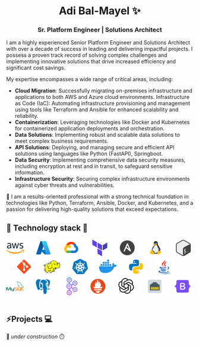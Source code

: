 <h1 align="center">Adi Bal-Mayel ✨ </h1>
<h3 align="center">Sr. Platform Engineer | Solutions Architect</h3>

<p align="left" size="20">
I am a highly experienced Senior Platform Engineer and Solutions Architect with over a decade of success in leading and delivering impactful projects. I possess a proven track record of solving complex challenges and implementing innovative solutions that drive increased efficiency and significant cost savings.

My expertise encompasses a wide range of critical areas, including:

- **Cloud Migration**: Successfully migrating on-premises infrastructure and applications to both AWS and Azure cloud environments.
  Infrastructure as Code (IaC): Automating infrastructure provisioning and management using tools like Terraform and Ansible for enhanced scalability and reliability.
- **Containerization**: Leveraging technologies like Docker and Kubernetes for containerized application deployments and orchestration.
- **Data Solutions**: Implementing robust and scalable data solutions to meet complex business requirements.
- **API Solutions**: Deploying, and managing secure and efficient API solutions using languages like Python (FastAPI), Springboot.
- **Data Security**: Implementing comprehensive data security measures, including encryption at rest and in transit, to safeguard sensitive information.
- **Infrastructure Security**: Securing complex infrastructure environments against cyber threats and vulnerabilities.

🔋 I am a results-oriented professional with a strong technical foundation in technologies like Python, Terraform, Ansible, Docker, and Kubernetes, and a passion for delivering high-quality solutions that exceed expectations.

## 🧰 Technology stack 🚀

![AWS](resources/aws.png) &nbsp; &nbsp; &nbsp; ![Azure](resources/azure.png) &nbsp; &nbsp; &nbsp; ![GCP](resources/gcp.png) &nbsp; &nbsp; &nbsp; ![Terraform](resources/terraform.png) &nbsp; &nbsp; &nbsp; ![Ansible](resources/ansible.png) &nbsp; &nbsp; &nbsp; ![Linux](resources/linux.png) &nbsp; &nbsp; &nbsp; ![Bash](resources/bash.png) &nbsp; &nbsp; &nbsp; ![Git](resources/git.png) &nbsp; &nbsp; &nbsp; ![Hadoop](resources/hadoop.png) &nbsp; &nbsp; &nbsp; ![Kubernetes](resources/kubernetes.png) &nbsp; &nbsp; &nbsp; ![Docker](resources/docker.png) &nbsp; &nbsp; &nbsp; ![Python](resources/python.png) &nbsp; &nbsp; &nbsp; ![Java](resources/java.png) &nbsp; &nbsp; &nbsp; ![MySQL](resources/mysql.png) &nbsp; &nbsp; &nbsp; ![Postgres](resources/postgres.png) &nbsp; &nbsp; &nbsp; ![Kafka](resources/kafka.png) &nbsp; &nbsp; &nbsp;![Prometheus](resources/prometheus.png) &nbsp; &nbsp; &nbsp; ![OpenAi](resources/openai.png) &nbsp; &nbsp; &nbsp; ![Postgres](resources/network.png) &nbsp; &nbsp; &nbsp; ![Bootstrap](resources/bootstrap.png) &nbsp; &nbsp; &nbsp;

## ⚡️Projects 💻

🧭 _under construction_ ⏱️

<!--
**ajbax/ajbax** is a ✨ _special_ ✨ repository because its `README.md` (this file) appears on your GitHub profile.

Here are some ideas to get you started:

- 🔭 I’m currently working on ...
- 🌱 I’m currently learning ...
- 👯 I’m looking to collaborate on ...
- 🤔 I’m looking for help with ...
- 💬 Ask me about ...
- 📫 How to reach me: ...
- 😄 Pronouns: ...
- ⚡ Fun fact: ...
-->
